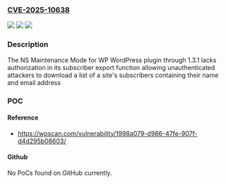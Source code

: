 ### [CVE-2025-10638](https://cve.mitre.org/cgi-bin/cvename.cgi?name=CVE-2025-10638)
![](https://img.shields.io/static/v1?label=Product&message=NS%20Maintenance%20Mode%20for%20WP&color=blue)
![](https://img.shields.io/static/v1?label=Version&message=0%20&color=brightgreen)
![](https://img.shields.io/static/v1?label=Vulnerability&message=CWE-862%20Missing%20Authorization&color=brightgreen)

### Description

The NS Maintenance Mode for WP WordPress plugin through 1.3.1 lacks authorization in its subscriber export function allowing unauthenticated attackers to download a list of a site's subscribers containing their name and email address

### POC

#### Reference
- https://wpscan.com/vulnerability/1998a079-d986-47fe-907f-d4d295b06603/

#### Github
No PoCs found on GitHub currently.

